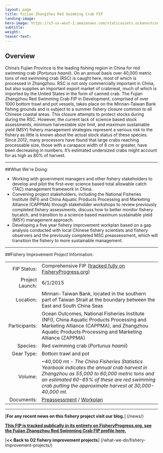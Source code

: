 ```yaml
---
layout: page 
title: Fujian Zhangzhou Red Swimming Crab FIP
landing-image:
hero-image: https://s3-us-west-2.amazonaws.com/staticassets.oceanoutcomes.org/hero+photos/placeholderhero.jpg
subtitle:
weight: 
teaser-text:
---
```

<h2>Overview</h2>

China’s Fujian Province is the leading fishing region in China for red swimming crab (*Portunus haanii*). On an annual basis over 40,000 metric tons of red swimming crab (RSC) is caught here, most of which is processed in Zhangzhou. RSC is not only commercially important in China, but also supplies an important export market of crabmeat, much of which is imported by the United States in the form of canned crab. The Fujian Zhangzhou Red Swimming Crab FIP in Development, comprised of over 1000 bottom trawl and pot vessels, takes place on the Minnan-Taiwan Bank fishing grounds and is subject to a summer fishery closure common to all Chinese coastal areas. This closure attempts to protect stocks during during the RSC. However, the current lack of science based stock assessments, minimum harvestable size limit, and maximum sustainable yield (MSY) fishery management strategies represent a serious risk to the fishery as little is known about the actual stock status of these species. Since 2012, many processors have found that large crabs reaching processable size, those with a carapace width of 8 cm or greater, have been decreasing in numbers. It’s estimated undersized crabs might account for as high as 80% of harvest.

---

##What We're Doing:

* Working with government managers and other fishery stakeholders to develop and pilot the first-ever science based total allowable catch (TAC) management framework in China.
* Convening project stakeholders, including the National Fisheries Institute (NFI) and China Aquatic Products Processing and Marketing Alliance (CAPPMA) through stakeholder workshops to review previously completed fishery assessments, discuss how to better monitor fishery bycatch, and transition to a science based maximum sustainable yield (MSY) management approach.
* Developing a five year fishery improvement workplan based on a gap analysis conducted with local Chinese fishery scientists and fishery observers and the previously completed MSC preassessment, which will transition the fishery to more sustainable management. 

---

##Fishery Improvement Project Information:

|||
| ---: | --- |
| FIP Status: | Comprehensive FIP (<a href="">tracked fully on FisheryProgress.org</a>) |
| Project Launch: | 6/1/2015 |
| Location: | Minnan-Taiwan Bank, located in the southern part of Taiwan Strait at the boundary between the East and South China Seas |
| Participants: | Ocean Outcomes, National Fisheries Institute (NFI), China Aquatic Products Processing and Marketing Alliance (CAPPMA), and Zhangzhou Aquatic Products Processing and Marketing Alliance (ZAPPMA) |
| Species: | Red swimming crab (*Portunus haanii*) |
| Gear Type: | Bottom trawl and pot |
| Volume: | ~40,000 mt - *The China Fisheries Statistics Yearbook indicates the annual crab harvest in Zhangzhou as 55,000 to 60,000 metric tons and an estimated 60-65% of these are red swimming crab putting the approximate harvest at 30,000-40,000 mt.* |
| Documents: | <a href=" " target="_blank">Preassessment</a> / <a href=" " target="_blank">Workplan</a> |

---

[**For any recent news on this fishery project visit our blog.**] (/news/) 

<a href=" " target="_blank">**This FIP is tracked publically in its entirety on FisheryProgress.org, see the Fujian Zhangzhou Red Swimming Crab FIP profile here.**</a>

[**<< Back to O2 fishery improvement projects**] (/what-we-do/fishery-improvement-projects/)
